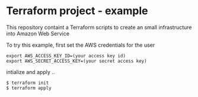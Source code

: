 
Terraform project - example
======================

This repository containt a Terraform scripts to create an small infrastructure into Amazon Web Service 


To try this example, first set the AWS credentials for the user

````
export AWS_ACCESS_KEY_ID=(your access key id)
export AWS_SECRET_ACCESS_KEY=(your secret access key)
````

intialize and apply ..

```
$ terraform init
$ terraform apply
```
